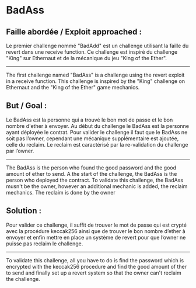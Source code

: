 # BadAss

## Faille abordée / Exploit approached :

Le premier challenge nommé "BadAdd" est un challenge utilisant la faille du revert dans une receive function. Ce challenge est inspiré du challenge "King" sur Ethernaut et de la mécanique du jeu "King of the Ether".

---

The first challenge named "BadAss" is a challenge using the revert exploit in a receive function. This challenge is inspired by the "King" challenge on Ethernaut and the "King of the Ether" game mechanics.

## But / Goal :

Le BadAss est la personne qui a trouvé le bon mot de passe et le bon nombre d'ether à envoyer. Au début du challenge le BadAss est la personne ayant déployée le contrat.
Pour valider le challenge il faut que le BadAss ne soit pas l’owner, cependant une mécanique supplémentaire est ajoutée, celle du reclaim. Le reclaim est caractérisé par la re-validation du challenge par l’owner.

---

The BadAss is the person who found the good password and the good amount of ether to send. A the start of the challenge, the BadAss is the person who deployed the contract.
To validate this challenge, the BadAss musn't be the owner, however an additional mechanic is added, the reclaim mechanics. The reclaim is done by the owner

## Solution :
Pour valider ce challenge, il suffit de trouver le mot de passe qui est crypté avec la procédure keccak256 ainsi que de trouver le bon nombre d’ether à envoyer et enfin mettre en place un système de revert pour que l’owner ne puisse pas reclaim le challenge.

---

To validate this challenge, all you have to do is find the password which is encrypted with the keccak256 procedure and find the good amount of ther to send and finally set up a revert system so that the owner can't reclaim the challenge.
